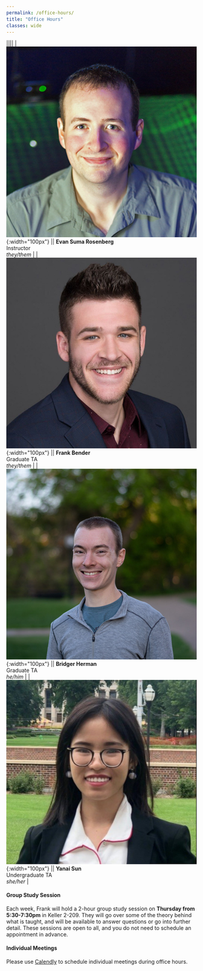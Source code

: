 ```yaml
---
permalink: /office-hours/
title: "Office Hours"
classes: wide
---
```


||||
| ![](/images/evan.jpg){:width="100px"} || **Evan Suma Rosenberg** <br> Instructor <br> *they/them* |
| ![](/images/frank.jpg){:width="100px"} || **Frank Bender** <br> Graduate TA <br> *they/them* |
| ![](/images/bridger.jpg){:width="100px"} || **Bridger Herman** <br> Graduate TA <br> *he/him* |
| ![](/images/yanai.jpg){:width="100px"} || **Yanai Sun** <br> Undergraduate TA <br> *she/her* |

#### Group Study Session

Each week, Frank will hold a 2-hour group study session on **Thursday from 5:30-7:30pm** in Keller 2-209.  They will go over some of the theory behind what is taught, and will be available to answer questions or go into further detail.  These sessions are open to all, and you do not need to schedule an appointment in advance.


#### Individual Meetings

Please use [Calendly](https://calendly.com/csci-4611) to schedule individual meetings during office hours.

